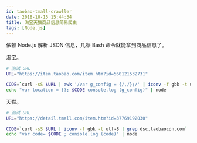 ```yaml
---
id: taobao-tmall-crawller
date: 2018-10-15 15:44:34
title: 淘宝天猫商品信息简易爬虫
tags: [Node.js]
---
```


依赖 Node.js 解析 JSON 信息，几条 Bash 命令就能拿到商品信息了。

淘宝。

```bash
# 测试 URL
URL="https://item.taobao.com/item.htm?id=560121532731"

CODE=`curl -sS $URL | awk '/var g_config = {/,/};/' | iconv -f gbk -t utf-8`
echo "var location = {}; $CODE console.log (g_config)" | node
```

天猫。

```bash
# 测试 URL
URL="https://detail.tmall.com/item.htm?id=37769192030"

CODE=`curl -sS $URL | iconv -f gbk -t utf-8 | grep dsc.taobaocdn.com`
echo "var code= $CODE ; console.log (code)" | node
```
